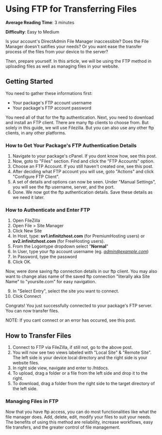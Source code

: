 # Using FTP for Transferring Files

**Average Reading Time**: 3 minutes

**Difficulty**: Easy to Medium

Is your account's DirectAdmin File Manager inaccessible? Does the File Manager doesn't satifies your needs? Or you want ease the transfer process of the files from your device to the server? 

Then, prepare yourself. In this article, we will be using the FTP method in uploading files as well as managing files in your website.
 
## Getting Started
You need to gather these informations first:

- Your package's FTP account username
- Your package's FTP account password
    
You need all of that for the ftp authentication.
Next, you need to download and install an FTP client. There are many ftp clients to choose from. But solely in this guide, we will use Filezilla. But you can also use any other ftp clients, in any other platforms.
    
### How to Get Your Package's FTP Authentication Details

1. Navigate to your package's cPanel. If you dont know how, see this post.
2. Now, goto to "Files" section. Find and click the "FTP Accounts" option.
3. Choose an FTP Account. If you still haven't created one, see this post.
4. After deciding what FTP account you will use, goto "Actions" and click "Configure FTP Client".
5. A set of details and options can now be seen. Under "Manual Settings", you will see the ftp username, server, and the port.
6. Done. We now got the ftp authentication details. Save these details as we need it later.

### How to Authenticate and Enter FTP

1. Open FileZilla
2. Open File > Site Manager
3. Click New Site
4. In Host, type: **sv1.infinitzhost.com** (for PremiumHosting users) or **sv2.infinitzhost.com** (for FreeHosting users).
5. From the Logontype dropdown select "**Normal**"
6. In User, type your ftp account username (eg. *admin@example.com*)
7. In Password, type the password
8. Click OK.

Now, were done saving ftp connection details in our ftp client. You may also want to change alias name of the saved ftp connection "literally aka Site Name" to "yoursite.com" for easy navigation.

9. In "Select Entry", select the site you want to connect.
10. Click Connect

Congrats! You just successfully connected to your package's FTP server. You can now transfer files.

NOTE: If you cant connect or an error has occured, see this post. 

## How to Transfer Files

1. Connect to FTP via FileZilla, if still not, go to the above post.
2. You will now see two views labeled with "Local Site" & "Remote Site". The left side is your device local directory and the right side is your website files.
3. In right side view, navigate and enter to /htdocs.
4. To upload, drag a folder or a file from the left side and drop it to the right.
5. To download, drag a folder from the right side to the target directory of the left side.

### Managing Files in FTP
Now that you have ftp access, you can do most functionalities like what the file manager does. Add, delete, edit, modify your files to suit your needs.
The benefits of using this method are reliability, increase workflows, easy file transfers, and the greater control of file management.
